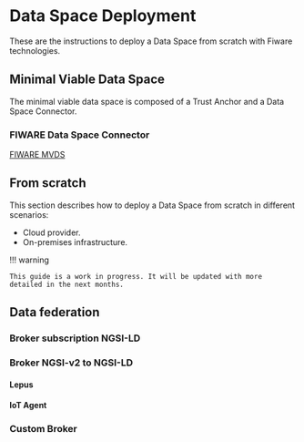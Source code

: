 # Data Space Deployment

These are the instructions to deploy a Data Space from scratch with Fiware technologies.

## Minimal Viable Data Space

The minimal viable data space is composed of a Trust Anchor and a Data Space Connector.

### FIWARE Data Space Connector

[FIWARE MVDS](https://github.com/FIWARE/data-space-connector/blob/main/doc/deployment-integration/local-deployment/LOCAL.MD)

## From scratch

This section describes how to deploy a Data Space from scratch in different scenarios:

- Cloud provider.
- On-premises infrastructure.

!!! warning

    This guide is a work in progress. It will be updated with more detailed in the next months.

<!-- ### Trust Anchor

### Data Space Connector -->


## Data federation

### Broker subscription NGSI-LD

### Broker NGSI-v2 to NGSI-LD

#### Lepus

#### IoT Agent

### Custom Broker